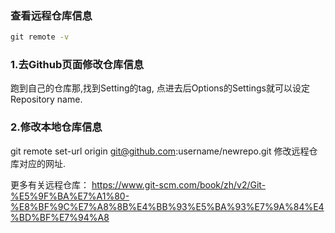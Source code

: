 ### 查看远程仓库信息

```cmd
git remote -v
```

### 1.去Github页面修改仓库信息

跑到自己的仓库那,找到Setting的tag, 点进去后Options的Settings就可以设定Repository name.

### 2.修改本地仓库信息

git remote set-url origin git@github.com:username/newrepo.git
修改远程仓库对应的网址.

更多有关远程仓库：
<https://www.git-scm.com/book/zh/v2/Git-%E5%9F%BA%E7%A1%80-%E8%BF%9C%E7%A8%8B%E4%BB%93%E5%BA%93%E7%9A%84%E4%BD%BF%E7%94%A8>